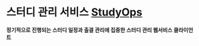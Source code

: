 # 스터디 관리 서비스 [StudyOps](https://studyops.site)

**정기적으로 진행되는 스터디 일정과 출결 관리에 집중한 스터디 관리 웹서비스 클라이언트**
